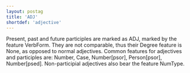 ```yaml
---
layout: postag
title: 'ADJ'
shortdef: 'adjective'
---
```


Present, past and future participles are marked as ADJ, marked by the feature VerbForm. They are not comparable, thus their Degree feature is None, as opposed to normal adjectives.
Common features for adjectives and participles are: Number, Case, Number[psor], Person[psor], Number[psed]. Non-participial adjectives also bear the feature NumType.
<!-- Interlanguage links updated Út zář 29 18:40:42 CEST 2020 -->
